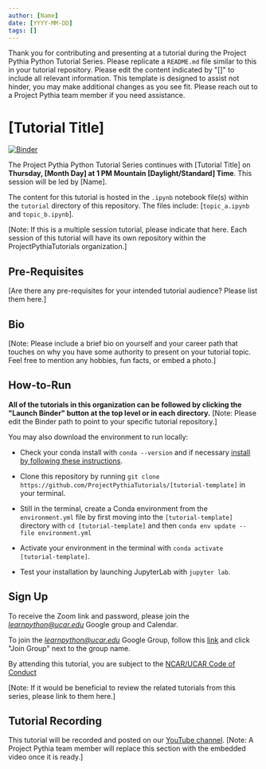 ```yaml
---
author: [Name]
date: [YYYY-MM-DD]
tags: []
---
```


Thank you for contributing and presenting at a tutorial during the Project Pythia Python Tutorial Series. Please replicate a `README.md` file similar to this in your tutorial repository. Please edit the content indicated by "[]" to include all relevant information. This template is designed to assist not hinder, you may make additional changes as you see fit. Please reach out to a Project Pythia team member if you need assistance.


# [Tutorial Title]

[![Binder](https://mybinder.org/badge_logo.svg)](https://mybinder.org/v2/gh/ProjectPythiaTutorials/tutorial-template/HEAD/)

The Project Pythia Python Tutorial Series continues with [Tutorial Title] on **Thursday, [Month Day] at 1 PM Mountain [Daylight/Standard] Time**. This session will be led by [Name].

The content for this tutorial is hosted in the `.ipynb` notebook file(s) within the `tutorial` directory of this repository. The files include: [`topic_a.ipynb` and `topic_b.ipynb`].

[Note: If this is a multiple session tutorial, please indicate that here. Each session of this tutorial will have its own repository within the ProjectPythiaTutorials organization.]

## Pre-Requisites

[Are there any pre-requisites for your intended tutorial audience? Please list them here.]


## Bio

[Note: Please include a brief bio on yourself and your career path that touches on why you have some authority to present on your tutorial topic. Feel free to mention any hobbies, fun facts, or embed a photo.]


## How-to-Run

**All of the tutorials in this organization can be followed by clicking the "Launch Binder" button at the top level or in each directory.** [Note: Please edit the Binder path to point to your specific tutorial repository.]

You may also download the environment to run locally:

- Check your conda install with `conda --version` and if necessary [install by following these instructions](https://docs.conda.io/en/latest/miniconda.html).

- Clone this repository by running `git clone https://github.com/ProjectPythiaTutorials/[tutorial-template]` in your terminal.

- Still in the terminal, create a Conda environment from the `environment.yml` file by first moving into the `[tutorial-template]` directory with `cd [tutorial-template]` and then `conda env update --file environment.yml`

- Activate your environment in the terminal with `conda activate [tutorial-template]`.

- Test your installation by launching JupyterLab with `jupyter lab`.


## Sign Up

To receive the Zoom link and password, please join the *learnpython@ucar.edu* Google group and Calendar.

To join the *learnpython@ucar.edu* Google Group, follow this [link](https://groups.google.com/a/ucar.edu/g/learnpython/about) and click "Join Group" next to the group name.

By attending this tutorial, you are subject to the [NCAR/UCAR Code of Conduct](https://www.ucar.edu/who-we-are/ethics-integrity/codes-conduct.)

[Note: If it would be beneficial to review the related tutorials from this series, please link to them here.]


## Tutorial Recording

This tutorial will be recorded and posted on our [YouTube channel](https://www.youtube.com/channel/UCoZPBqJal5uKpO8ZiwzavCw).
[Note: A Project Pythia team member will replace this section with the embedded video once it is ready.]
